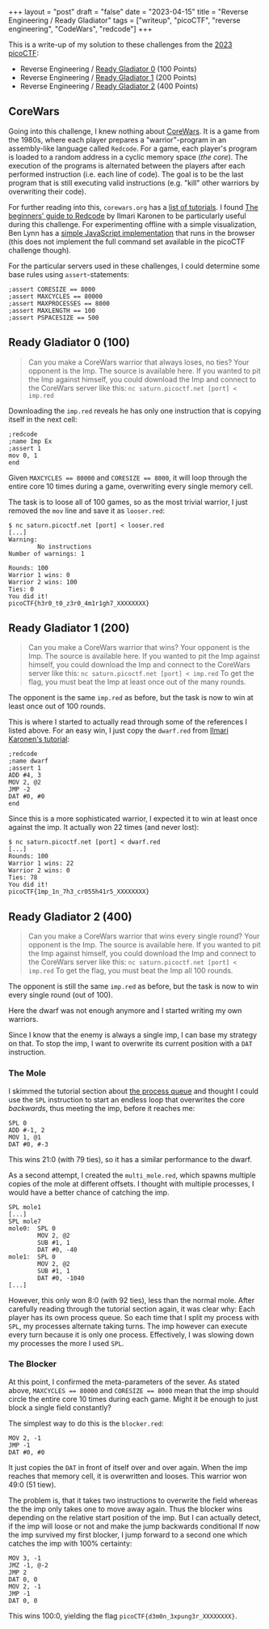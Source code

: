 +++
layout = "post"
draft = "false"
date = "2023-04-15"
title = "Reverse Engineering / Ready Gladiator"
tags = ["writeup", "picoCTF", "reverse engineering", "CodeWars", "redcode"]
+++

This is a write-up of my solution to these challenges from the [2023 picoCTF](/posts/2023_picoctf):

- Reverse Engineering / [Ready Gladiator 0](https://play.picoctf.org/practice/challenge/368) (100 Points)
- Reverse Engineering / [Ready Gladiator 1](https://play.picoctf.org/practice/challenge/369) (200 Points)
- Reverse Engineering / [Ready Gladiator 2](https://play.picoctf.org/practice/challenge/370) (400 Points)

## CoreWars
Going into this challenge, I knew nothing about [CoreWars](https://en.wikipedia.org/wiki/Core_War).
It is a game from the 1980s, where each player prepares a "warrior"-program in an assembly-like language called `Redcode`.
For a game, each player's program is loaded to a random address in a cyclic memory space (*the core*).
The execution of the programs is alternated between the players after each performed instruction (i.e. each line of code).
The goal is to be the last program that is still executing valid instructions (e.g. "kill" other warriors by overwriting their code).

For further reading into this, `corewars.org` has a [list of tutorials](http://corewars.org/information.html).
I found [The beginners' guide to Redcode](https://vyznev.net/corewar/guide.html) by Ilmari Karonen to be particularly useful during this challenge.
For experimenting offline with a simple visualization,
Ben Lynn has a [simple JavaScript implementation](https://crypto.stanford.edu/~blynn/play/redcode.html) that runs in the browser
(this does not implement the full command set available in the picoCTF challenge though).

For the particular servers used in these challenges, I could determine some base rules using `assert`-statements:
```
;assert CORESIZE == 8000
;assert MAXCYCLES == 80000
;assert MAXPROCESSES == 8000
;assert MAXLENGTH == 100
;assert PSPACESIZE == 500
```

## Ready Gladiator 0 (100)
> Can you make a CoreWars warrior that always loses, no ties?
> Your opponent is the Imp. The source is available here. If you wanted to pit the Imp against himself, you could download the Imp and connect to the CoreWars server like this: `nc saturn.picoctf.net [port] < imp.red`

Downloading the `imp.red` reveals he has only one instruction that is copying itself in the next cell:
```
;redcode
;name Imp Ex
;assert 1
mov 0, 1
end
```

Given `MAXCYCLES == 80000` and `CORESIZE == 8000`, it will loop through the entire core 10 times during a game, overwriting every single memory cell.

The task is to loose all of 100 games, so as the most trivial warrior, I just removed the `mov` line and save it as `looser.red`:
```
$ nc saturn.picoctf.net [port] < looser.red
[...]
Warning:
        No instructions
Number of warnings: 1

Rounds: 100
Warrior 1 wins: 0
Warrior 2 wins: 100
Ties: 0
You did it!
picoCTF{h3r0_t0_z3r0_4m1r1gh7_XXXXXXXX}
```


## Ready Gladiator 1 (200)
> Can you make a CoreWars warrior that wins?
> Your opponent is the Imp. The source is available here. If you wanted to pit the Imp against himself, you could download the Imp and connect to the CoreWars server like this: `nc saturn.picoctf.net [port] < imp.red` 
> To get the flag, you must beat the Imp at least once out of the many rounds.

The opponent is the same `imp.red` as before, but the task is now to win at least once out of 100 rounds.

This is where I started to actually read through some of the references I listed above.
For an easy win, I just copy the `dwarf.red` from [Ilmari Karonen's tutorial](https://vyznev.net/corewar/guide.html#start_dwarf):
```
;redcode
;name dwarf
;assert 1
ADD #4, 3
MOV 2, @2
JMP -2
DAT #0, #0
end
```

Since this is a more sophisticated warrior, I expected it to win at least once against the imp.
It actually won 22 times (and never lost):
```
$ nc saturn.picoctf.net [port] < dwarf.red 
[...]
Rounds: 100
Warrior 1 wins: 22
Warrior 2 wins: 0
Ties: 78
You did it!
picoCTF{1mp_1n_7h3_cr055h41r5_XXXXXXXX}
```

## Ready Gladiator 2 (400)
> Can you make a CoreWars warrior that wins every single round?
> Your opponent is the Imp. The source is available here. If you wanted to pit the Imp against himself, you could download the Imp and connect to the CoreWars server like this: `nc saturn.picoctf.net [port] < imp.red`
> To get the flag, you must beat the Imp all 100 rounds.

The opponent is still the same `imp.red` as before, but the task is now to win every single round (out of 100).

Here the dwarf was not enough anymore and I started writing my own warriors.

Since I know that the enemy is always a single imp, I can base my strategy on that.
To stop the imp, I want to overwrite its current position with a `DAT` instruction.

### The Mole
I skimmed the tutorial section about [the process queue](https://vyznev.net/corewar/guide.html#start_queue)
and thought I could use the `SPL` instruction to start an endless loop that overwrites the core
*backwards*, thus meeting the imp, before it reaches me:
```redcode
SPL 0
ADD #-1, 2
MOV 1, @1
DAT #0, #-3
```

This wins 21:0 (with 79 ties), so it has a similar performance to the dwarf.

As a second attempt, I created the `multi_mole.red`, which spawns multiple copies of the mole at different offsets.
I thought with multiple processes, I would have a better chance of catching the imp.
```
SPL mole1
[...]
SPL mole7
mole0:  SPL 0
        MOV 2, @2
        SUB #1, 1
        DAT #0, -40
mole1:  SPL 0
        MOV 2, @2
        SUB #1, 1
        DAT #0, -1040
[...]
```

However, this only won 8:0 (with 92 ties), less than the normal mole.
After carefully reading through the tutorial section again, it was clear why:
Each player has its own process queue.
So each time that I split my process with `SPL`, my processes alternate taking turns.
The imp however can execute every turn because it is only one process.
Effectively, I was slowing down my processes the more I used `SPL`.

### The Blocker
At this point, I confirmed the meta-parameters of the sever.
As stated above, `MAXCYCLES == 80000` and `CORESIZE == 8000` mean that the imp should circle the entire core 10 times during each game.
Might it be enough to just block a single field constantly?

The simplest way to do this is the `blocker.red`:
```
MOV 2, -1
JMP -1
DAT #0, #0
```

It just copies the `DAT` in front of itself over and over again.
When the imp reaches that memory cell, it is overwritten and looses.
This warrior won 49:0 (51 tiew).

The problem is, that it takes two instructions to overwrite the field whereas the the imp only takes one to move away again.
Thus the blocker wins depending on the relative start position of the imp.
But I can actually detect, if the imp will loose or not and make the jump backwards conditional
If now the imp survived my first blocker, I jump forward to a second one which catches the imp with 100% certainty:
```
MOV 3, -1
JMZ -1, @-2
JMP 2
DAT 0, 0
MOV 2, -1
JMP -1
DAT 0, 0
```
This wins 100:0, yielding the flag `picoCTF{d3m0n_3xpung3r_XXXXXXXX}`.
